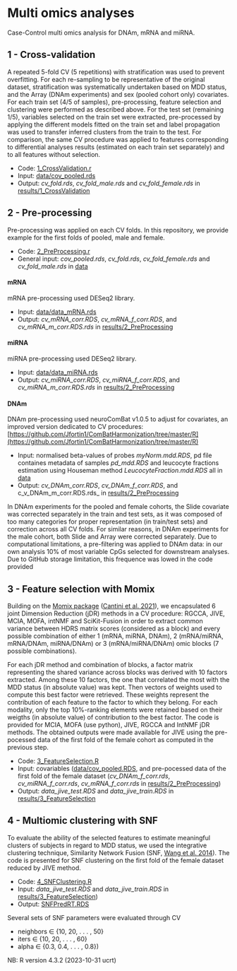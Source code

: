 # Multi omics analyses
Case-Control multi omics analysis for DNAm, mRNA and miRNA.

## 1 - Cross-validation

A repeated 5-fold CV (5 repetitions) with stratification was used to prevent overfitting. For each re-sampling to be representative of the original dataset, stratification was systematically undertaken based on MDD status, and the Array (DNAm experiments) and sex (pooled cohort only) covariates. For each train set (4/5 of samples), pre-processing, feature selection and clustering were performed as described above. For the test set (remaining 1/5), variables selected on the train set were extracted, pre-processed by applying the different models fitted on the train set and label propagation was used to transfer inferred clusters from the train to the test. For comparison, the same CV procedure was applied to features corresponding to differential analyses results (estimated on each train set separately) and to all features without selection.

- Code: [1_CrossValidation.r](https://github.com/INSERM-U1141-Neurodiderot/multiomics_MDD/tree/main/3_multiomics/1_CrossValidation.r)
- Input: [data/cov_pooled.rds](https://github.com/INSERM-U1141-Neurodiderot/multiomics_MDD/tree/main/3_multiomics/data/cov_pooled.rds)
- Output: _cv_fold.rds_, _cv_fold_male.rds_ and _cv_fold_female.rds_ in [results/1_CrossValidation](https://github.com/INSERM-U1141-Neurodiderot/multiomics_MDD/tree/main/3_multiomics/results/1_CrossValidation)

## 2 - Pre-processing

Pre-processing was applied on each CV folds. In this repository, we provide example for the first folds of pooled, male and female.

- Code: [2_PreProcessing.r](https://github.com/INSERM-U1141-Neurodiderot/multiomics_MDD/tree/main/3_multiomics/2_PreProcessing.r)
- General input: _cov_pooled.rds_, _cv_fold.rds_, _cv_fold_female.rds_ and _cv_fold_male.rds_ in [data](https://github.com/INSERM-U1141-Neurodiderot/multiomics_MDD/tree/main/3_multiomics/data)

#### mRNA
mRNA pre-processing used DESeq2 library.

- Input: [data/data_mRNA.rds](https://github.com/INSERM-U1141-Neurodiderot/multiomics_MDD/tree/main/3_multiomics/data/data_mRNA.rds)
- Output: _cv_mRNA_corr.RDS_, _cv_mRNA_f_corr.RDS_, and _cv_mRNA_m_corr.RDS.rds_ in [results/2_PreProcessing](https://github.com/INSERM-U1141-Neurodiderot/multiomics_MDD/tree/main/3_multiomics/results/2_PreProcessing)

#### miRNA
miRNA pre-processing used DESeq2 library.

- Input: [data/data_miRNA.rds](https://github.com/INSERM-U1141-Neurodiderot/multiomics_MDD/tree/main/3_multiomics/data/data_miRNA.rds)
- Output: _cv_miRNA_corr.RDS_, _cv_miRNA_f_corr.RDS_, and _cv_miRNA_m_corr.RDS.rds_ in [results/2_PreProcessing](https://github.com/INSERM-U1141-Neurodiderot/multiomics_MDD/tree/main/3_multiomics/results/2_PreProcessing)

#### DNAm
DNAm pre-processing used neuroComBat v1.0.5 to adjust for covariates, an improved version dedicated to CV procedures: [https://github.com/Jfortin1/ComBatHarmonization/tree/master/R](https://github.com/Jfortin1/ComBatHarmonization/tree/master/R)

- Input: normalised beta-values of probes _myNorm.mdd.RDS_, pd file containes metadata of samples _pd_mdd.RDS_ and leucocyte fractions estimation using Houseman method _LeucocyteFraction.mdd.RDS_ all in [data](https://github.com/INSERM-U1141-Neurodiderot/multiomics_MDD/tree/main/3_multiomics/data)
- Output: _cv_DNAm_corr.RDS_, _cv_DNAm_f_corr.RDS_, and c_v_DNAm_m_corr.RDS.rds_ in [results/2_PreProcessing](https://github.com/INSERM-U1141-Neurodiderot/multiomics_MDD/tree/main/3_multiomics/results/2_PreProcessing)

In DNAm experiments for the pooled and female cohorts, the Slide covariate was corrected separately in the train and test sets, as it was composed of too many categories for proper representation (in train/test sets) and correction across all CV folds. For similar reasons, in DNAm experiments for the male cohort, both Slide and Array were corrected separately. Due to computational limitations, a pre-filtering was applied to DNAm data: in our own analysis 10% of most variable CpGs selected for downstream analyses. Due to GitHub storage limitation, this frequence was lowed in the code provided 

## 3 - Feature selection with Momix

Building on the [Momix package](https://github.com/cantinilab/momix-notebook) ([Cantini et al. 2021](https://doi.org/10.1038/s41467-020-20430-7)), we encapsulated 6 joint Dimension Reduction (jDR) methods in a CV procedure: RGCCA, JIVE, MCIA, MOFA, intNMF and SciKit-Fusion in order to extract common variance between HDRS matrix scores (considered as a block) and every possible combination of either 1 (mRNA, miRNA, DNAm), 2 (mRNA/miRNA, mRNA/DNAm, miRNA/DNAm) or 3 (mRNA/miRNA/DNAm) omic blocks (7 possible combinations).

For each jDR method and combination of blocks, a factor matrix representing the shared variance across blocks was derived with 10 factors extracted. Among these 10 factors, the one that correlated the most with the MDD status (in absolute value) was kept. Then vectors of weights used to compute this best factor were retrieved. These weights represent the contribution of each feature to the factor to which they belong. For each modality, only the top 10%-ranking elements were retained based on their weigths (in absolute value) of contribution to the best factor. The code is provided for MCIA, MOFA (use python), JIVE, RGCCA and IntNMF jDR methods. The obtained outputs were made available for JIVE using the pre-pocessed data of the first fold of the female cohort as computed in the previous step.

- Code: [3_FeatureSelection.R](https://github.com/INSERM-U1141-Neurodiderot/multiomics_MDD/tree/main/3_multiomics/3_FeatureSelection.R)
- Input: covariables ([data/cov_pooled.RDS](https://github.com/INSERM-U1141-Neurodiderot/multiomics_MDD/tree/main/3_multiomics/data/cov_pooled.RDS), and pre-pocessed data of the first fold of the female dataset (_cv_DNAm_f_corr.rds_, _cv_miRNA_f_corr.rds_, _cv_mRNA_f_corr.rds_ in [results/2_PreProcessing](https://github.com/INSERM-U1141-Neurodiderot/multiomics_MDD/tree/main/3_multiomics/results/2_PreProcessing))
- Output: _data_jive_test.RDS_ and _data_jive_train.RDS_ in [results/3_FeatureSelection](https://github.com/INSERM-U1141-Neurodiderot/multiomics_MDD/tree/main/3_multiomics/results/3_FeatureSelection)

## 4 - Multiomic clustering with SNF
To evaluate the ability of the selected features to estimate meaningful clusters of subjects in regard to MDD status, we used the integrative clustering technique, Similarity Network Fusion (SNF, [Wang et al. 2014](http://www.nature.com/nmeth/journal/v11/n3/full/nmeth.2810.html)). The code is presented for SNF clustering on the first fold of the female dataset reduced by JIVE method.

- Code: [4_SNFClustering.R](https://github.com/INSERM-U1141-Neurodiderot/multiomics_MDD/tree/main/3_multiomics/4_SNFClustering.R)
- Input: _data_jive_test.RDS_ and _data_jive_train.RDS_ in [results/3_FeatureSelection](https://github.com/INSERM-U1141-Neurodiderot/multiomics_MDD/tree/main/3_multiomics/results/3_FeatureSelection))
- Output: [SNFPredRT.RDS](https://github.com/INSERM-U1141-Neurodiderot/multiomics_MDD/tree/main/3_multiomics/results/4_SNFClustering/SNFPredRT.RDS)

Several sets of SNF parameters were evaluated through CV
- neighbors ∈ {10, 20, . . . , 50}
- iters ∈ {10, 20, . . . , 60}
- alpha ∈ {0.3, 0.4, . . . , 0.8})

NB: R version 4.3.2 (2023-10-31 ucrt)

